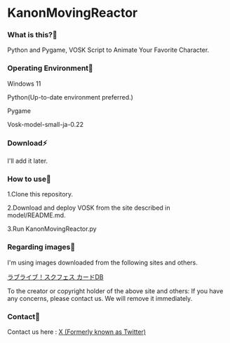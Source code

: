 # KanonMovingReactor

### What is this?👀

<p>Python and Pygame, VOSK Script to Animate Your Favorite Character.</p>

### Operating Environment🔧

<p>Windows 11</p>
<p>Python(Up-to-date environment preferred.)</p>
<p>Pygame</p>
<p>Vosk-model-small-ja-0.22</p>

### Download⚡

<p>I'll add it later.</p>

### How to use🤗

<p>1.Clone this repository.</p>
<p>2.Download and deploy VOSK from the site described in model/README.md.</p>
<p>3.Run KanonMovingReactor.py</p>

### Regarding images📸

<p>I'm using images downloaded from the following sites and others.</p>
<p><a href="https://llsif.gamedbs.jp/">ラブライブ！スクフェス カードDB</a></p>
<p>To the creator or copyright holder of the above site and others: If you have any concerns, please contact us. We will remove it immediately.</p>

### Contact📧
Contact us here : <a href="https://www.x.com/otenkigirl_exe">X (Formerly known as Twitter)</a>
